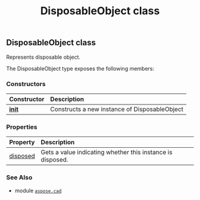 ﻿---
title: DisposableObject class
second_title: Aspose.CAD for Python via .NET API References
description: 
type: docs
weight: 120
url: /aspose.cad/disposableobject/
is_root: false
---

## DisposableObject class

Represents disposable object.



The DisposableObject type exposes the following members:

### Constructors
| Constructor | Description |
| :- | :- |
| [__init__](/cad/python-net/aspose.cad/disposableobject/__init__/#) | Constructs a new instance of DisposableObject |


### Properties
| Property | Description |
| :- | :- |
| [disposed](/cad/python-net/aspose.cad/disposableobject/disposed) | Gets a value indicating whether this instance is disposed. |



### See Also
* module [`aspose.cad`](..)
